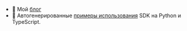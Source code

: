 - 💬 Мой [блог](https://nikolaymatrosov.ru/?utm_source=github.com&utm_medium=social&utm_content=profile_readme)
- 🤖 Автогенерированные [примеры использования](https://sdk-docs.nikolaymatrosov.ru/docs/intro?utm_source=github.com&utm_medium=social&utm_content=profile_readme) SDK на Python и TypeScript.
